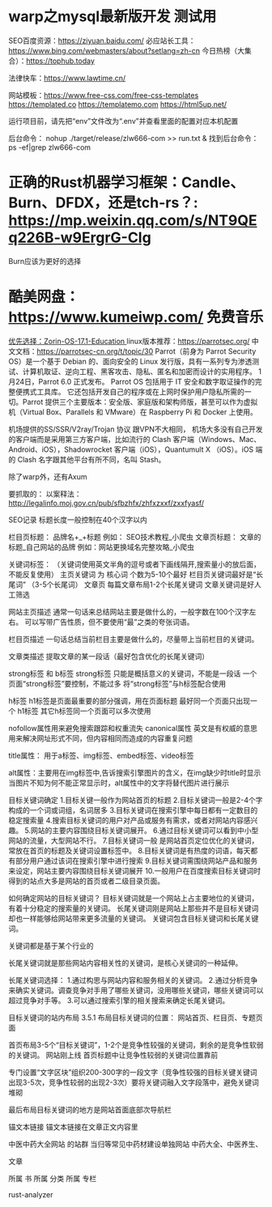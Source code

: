# warp之mysql最新版开发    测试用
SEO百度资源：https://ziyuan.baidu.com/
必应站长工具：https://www.bing.com/webmasters/about?setlang=zh-cn
今日热榜（大集合）：https://tophub.today

法律快车：https://www.lawtime.cn/

网站模板：https://www.free-css.com/free-css-templates https://templated.co  https://templatemo.com  https://html5up.net/

运行项目前，请先把“env”文件改为“.env”并查看里面的配置对应本机配置

后台命令：  nohup ./target/release/zlw666-com >> run.txt &
找到后台命令：ps -ef|grep zlw666-com


# 正确的Rust机器学习框架：Candle、Burn、DFDX，还是tch-rs？: https://mp.weixin.qq.com/s/NT9QEq226B-w9ErgrG-CIg
Burn应该为更好的选择
# 酷美网盘：https://www.kumeiwp.com/  免费音乐

[优先选择：Zorin-OS-17.1-Education ](https://zorin.com/) 
linux版本推荐：https://parrotsec.org/
中文文档：https://parrotsec-cn.org/t/topic/30
Parrot（前身为 Parrot Security OS）是一个基于 Debian 的、面向安全的 Linux 发行版，具有一系列专为渗透测试、计算机取证、逆向工程、黑客攻击、隐私、匿名和加密而设计的实用程序。 1月24日，Parrot 6.0 正式发布。
Parrot OS 包括用于 IT 安全和数字取证操作的完整便携式工具库。 它还包括开发自己的程序或在上网时保护用户隐私所需的一切。Parrot 提供三个主要版本：安全版、家庭版和架构师版，甚至可以作为虚拟机（Virtual Box、Parallels 和 VMware）在 Raspberry Pi 和 Docker 上使用。

机场提供的SS/SSR/V2ray/Trojan 协议  跟VPN不大相同，
机场大多没有自己开发的客户端而是采用第三方客户端，比如流行的 Clash 客户端（Windows、Mac、Android、iOS），Shadowrocket 客户端（iOS），Quantumult X （iOS）。iOS 端的 Clash 名字跟其他平台有所不同，名叫 Stash。

除了warp外，还有Axum


要抓取的：
 以案释法：http://legalinfo.moj.gov.cn/pub/sfbzhfx/zhfxzxxf/zxxfyasf/


 SEO记录
 标题长度一般控制在40个汉字以内

 栏目页标题：   品牌名+_+标题  例如： SEO技术教程_小爬虫
 文章页标题：   文章的标题_自己网站的品牌  例如：网站更换域名完整攻略_小爬虫

 关键词标签： （关键词使用英文半角的逗号或者下画线隔开,搜索量小的放后面，不能反复使用）
 主页关键词 为 核心词   个数为5-10个最好
 栏目页关键词最好是“长尾词”  （3-5个长尾词）
 文章页 每篇文章布局1-2个长尾关键词
  文章关键词是好人工筛选  

网站主页描述
通常一句话来总结网站主要是做什么的，一般字数在100个汉字左右。
可以写带广告性质，但不要使用“最”之类的夸张词语。

栏目页描述 一句话总结当前栏目主要是做什么的，尽量带上当前栏目的关键词。

文章类描述 提取文章的某一段话（最好包含优化的长尾关键词）

strong标签 和 b标签 
strong标签 只能是概括意义的关键词，不能是一段话
一个页面“strong标签”要控制，不能过多
将“strong标签”与h标签配合使用

h标签
h1标签是页面最重要的部分强调，用在页面标题
最好同一个页面只出现一个 h1标签
其它h标签同一个页面可以多次使用

nofollow属性用来避免搜索跟踪和权重流失
canonical属性  英文是有权威的意思  用来解决网址形式不同，但内容相同而造成的内容重复问题

title属性：
用于a标签、img标签、embed标签、video标签

alt属性：主要用在img标签中,告诉搜索引擎图片的含义，在img缺少时title时显示
当图片不知为何不能正常显示时，alt属性中的文字将替代图片进行展示

目标关键词确定
1.目标关键一般作为网站首页的标题
2.目标关键词一般是2-4个字构成的一个词或词组，名词居多
3.目标关键词在搜索引擎中每日都有一定数目的稳定搜索量
4.搜索目标关键词的用户对产品或服务有需求，或者对网站内容感兴趣。
5.网站的主要内容围绕目标关键词展开。
6.通过目标关键词可以看到中小型网站的流量，大型网站不行。
7.目标关键词一般 是网站首页定位优化的关键词，常放在首页的标题及关键词设置标签中。
8.目标关键词是有热度的词语，每天都有部分用户通过该词在搜索引擎中进行搜索
9.目标关键词需围绕网站产品和服务来设定，网站主要内容围绕目标关键词展开
10.一般用户在百度搜索目标关键词时得到的站点大多是网站的首页或者二级目录页面。

如何确定网站的目标关键词？
目标关键词就是一个网站上占主要地位的关键词，有着十分稳定的搜索量的关键词。
长尾关键词刚是网站上那些并不是目标关键词却也一样能够给网站带来更多流量的关键词。
关键词包含目标关键词和长尾关键词。

关键词都是基于某个行业的

长尾关键词就是那些网站内容相关性的关键词，是核心关键词的一种延伸。

长尾关键词选择：
1.通过构思与网站内容和服务相关的关键词。
2.通过分析竞争来确实关键词。调查竞争对手用了哪些关键词，没用哪些关键词，哪些关键词可以超过竞争对手等。
3.可以通过搜索引擎的相关搜索来确定长尾关键词。

目标关键词的站内布局  3.5.1
布局目标关键词的位置： 网站首页、栏目页、专题页面

首页布局3-5个“目标关键词”，1-2个是竞争性较强的关键词，剩余的是竞争性软弱的关键词。
网站刚上线 首页标题中让竞争性较弱的关键词位置靠前

专门设置“文字区块”组织200-300字的一段文字（竞争性较强的目标关键关键词出现3-5次，竞争性较弱的出现2-3次）要将关键词融入文字段落中，避免关键词堆砌

最后布局目标关键词的地方是网站首面底部次导航栏

锚文本链接
锚文本链接在文章正文内容里

中医中药大全网站  的站群 当归等常见中药材建设单独网站
中药大全、中医养生、


文章

所属 书
所属 分类
所属 专栏


rust-analyzer






